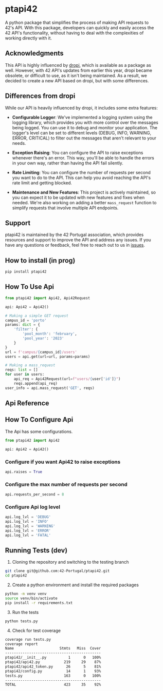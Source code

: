 # ptapi42

A python package that simplifies the process of making API requests to 42's API.
With this package, developers can quickly and easily access the 42 API's
functionality, without having to deal with the complexities of working directly
with it.

## Acknowledgments

This API is highly influenced by [dropi](https://github.com/42-Portugal/dropi),
which is available as a package as well.
However, with 42 API's updates from earlier this year, dropi became obsolete, or
difficult to use, as it isn't being maintained.
As a result, we decided to create a new API based on dropi, but with some
differences.

## Differences from dropi

While our API is heavily influenced by dropi, it includes some extra features:

* **Configurable Logger**: We've implemented a logging system using the logging
library, which provides you with more control over the messages being logged.
You can use it to debug and monitor your application. The logger's level can be
set to different levels (DEBUG, INFO, WARNING, ERROR, CRITICAL) to filter out
the messages that aren't relevant to your needs.

* **Exception Raising**: You can configure the API to raise exceptions whenever
there's an error. This way, you'll be able to handle the errors in your own
way, rather than having the API fail silently.

* **Rate Limiting**: You can configure the number of requests per second you
want to do to the API. This can help you avoid reaching the API's rate limit
and getting blocked.

* **Maintenance and New Features**: This project is actively maintained, so you
can expect it to be updated with new features and fixes when needed. We're also
working on adding a better `mass_request` function to simplify requests that
involve multiple API endpoints.

## Support

ptapi42 is maintained by the 42 Portugal association, which provides resources
and support to improve the API and address any issues. If you have any
questions or feedback, feel free to reach out to us in
[issues](https://github.com/42-Portugal/ptapi42/issues).

## How to install (in prog)

```zsh
pip install ptapi42
```

## How To Use Api

```python
from ptapi42 import Api42, Api42Request

api: Api42 = Api42()

# Making a simple GET request
campus_id = 'porto'
params: dict = {
	'filter': {
		'pool_month': 'february',
		'pool_year': '2023'
	}
}
url = f'campus/{campus_id}/users'
users = api.get(url=url, params=params)

# Making a mass_request
reqs: list = []
for user in users:
	api_req = Api42Request(url=f"users/{user['id']}")
	reqs.append(api_req)
user_info = api.mass_request('GET', reqs)
```

## Api Reference

## How To Configure Api

The Api has some configurations.
```python
from ptapi42 import Api42

api: Api42 = Api42()
```

### Configure if you want Api42 to raise exceptions

```python
api.raises = True
```

### Configure the max number of requests per second
```python
api.requests_per_second = 8
```

### Configure Api log level
```python
api.log_lvl = 'DEBUG'
api.log_lvl = 'INFO'
api.log_lvl = 'WARNING'
api.log_lvl = 'ERROR'
api.log_lvl = 'FATAL'
```

## Running Tests (dev)

1. Cloning the repository and switching to the testing branch
```zsh
git clone git@github.com:42-Portugal/ptapi42.git
cd ptapi42
```

2. Create a python environment and install the required packages
```zsh
python -m venv venv
source venv/bin/activate
pip install -r requirements.txt
```

3. Run the tests
```zsh
python tests.py
```

4. Check for test coverage
```zsh
coverage run tests.py
coverage report
Name                     Stmts   Miss  Cover
--------------------------------------------
ptapi42/__init__.py          1      0   100%
ptapi42/api42.py           219     29    87%
ptapi42/api42_token.py      26      5    81%
ptapi42/config.py           14      1    93%
tests.py                   163      0   100%
--------------------------------------------
TOTAL                      423     35    92%
```
